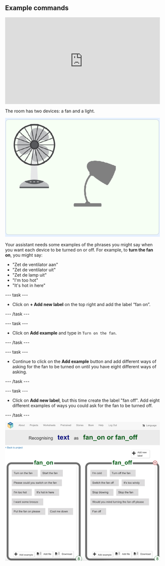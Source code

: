 ## Example commands

<html>
  <div style="position: relative; overflow: hidden; padding-top: 56.25%;">
    <iframe style="position: absolute; top: 0; left: 0; right: 0; width: 100%; height: 100%; border: none;" src="https://www.youtube.com/embed/aekrXl_-Q_o?rel=0&cc_load_policy=1" allowfullscreen allow="accelerometer; autoplay; clipboard-write; encrypted-media; gyroscope; picture-in-picture; web-share"></iframe>
  </div>
</html>

The room has two devices: a fan and a light.

![A fan and a light](images/classroom-devices.png)

Your assistant needs some examples of the phrases you might say when you want each device to be turned on or off. For example, to **turn the fan on**, you might say:

- "Zet de ventilator aan"
- "Zet de ventilator uit"
- "Zet de lamp uit"
- "I'm too hot"
- "It's hot in here"

\--- task ---

- Click on **+ Add new label** on the top right and add the label “fan on”.

\--- /task ---

\--- task ---

- Click on **Add example** and type in `Turn on the fan`.

\--- /task ---

\--- task ---

- Continue to click on the **Add example** button and add different ways of asking for the fan to be turned on until you have eight different ways of asking.

\--- /task ---

\--- task ---

- Click on **Add new label**, but this time create the label "fan off". Add eight different examples of ways you could ask for the fan to be turned off.

\--- /task ---

![Fan on and off categories with eight examples of commands in each](images/fan-on-and-off.png)
